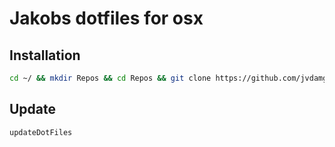 # Jakobs dotfiles for osx

## Installation

```bash
cd ~/ && mkdir Repos && cd Repos && git clone https://github.com/jvdamgaard/dotfiles.git && cd dotfiles && source bootstrap.sh
```

## Update

```bash
updateDotFiles
```